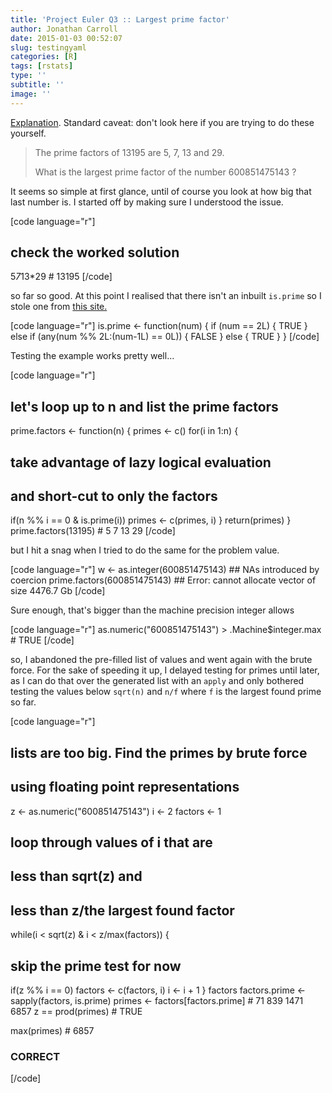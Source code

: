 ```yaml
---
title: 'Project Euler Q3 :: Largest prime factor'
author: Jonathan Carroll
date: 2015-01-03 00:52:07
slug: testingyaml
categories: [R]
tags: [rstats]
type: ''
subtitle: ''
image: ''
---
```

<a title="Project Euler" href="http://jcarroll.com.au/2015/01/code/project-euler/" target="_blank">Explanation</a>. Standard caveat: don't look here if you are trying to do these yourself.
<blockquote>The prime factors of 13195 are 5, 7, 13 and 29.

What is the largest prime factor of the number 600851475143 ?</blockquote>
It seems so simple at first glance, until of course you look at how big that last number is. I started off by making sure I understood the issue.

[code language="r"]
## check the worked solution
5*7*13*29 # 13195
[/code]

so far so good. At this point I realised that there isn't an inbuilt <code>is.prime</code> so I stole one from <a title="rlist examples" href="http://cran.r-project.org/web/packages/rlist/vignettes/Examples.html" target="_blank">this site.</a>

[code language="r"]
is.prime &lt;- function(num) {
 if (num == 2L) {
 TRUE
 } else if (any(num %% 2L:(num-1L) == 0L)) {
 FALSE
 } else {
 TRUE
 }
}
[/code]

Testing the example works pretty well...

[code language="r"]
## let's loop up to n and list the prime factors
prime.factors &lt;- function(n) {
 primes &lt;- c()
 for(i in 1:n) {
 ## take advantage of lazy logical evaluation
 ## and short-cut to only the factors
 if(n %% i == 0 &amp; is.prime(i)) primes &lt;- c(primes, i)
 }
 return(primes)
}
prime.factors(13195) # 5 7 13 29
[/code]

but I hit a snag when I tried to do the same for the problem value.

[code language="r"]
w &lt;- as.integer(600851475143) ## NAs introduced by coercion 
prime.factors(600851475143) ## Error: cannot allocate vector of size 4476.7 Gb
[/code]

Sure enough, that's bigger than the machine precision integer allows

[code language="r"]
as.numeric(&quot;600851475143&quot;) &gt; .Machine$integer.max # TRUE
[/code]

so, I abandoned the pre-filled list of values and went again with the brute force. For the sake of speeding it up, I delayed testing for primes until later, as I can do that over the generated list with an <code>apply</code> and only bothered testing the values below <code>sqrt(n)</code> and <code>n/f</code> where <code>f</code> is the largest found prime so far.

[code language="r"]
## lists are too big. Find the primes by brute force
## using floating point representations
z &lt;- as.numeric(&quot;600851475143&quot;)
i &lt;- 2
factors &lt;- 1
## loop through values of i that are
## less than sqrt(z) and
## less than z/the largest found factor
while(i &lt; sqrt(z) &amp; i &lt; z/max(factors)) {
 ## skip the prime test for now
 if(z %% i == 0) factors &lt;- c(factors, i)
 i &lt;- i + 1
}
factors
factors.prime &lt;- sapply(factors, is.prime)
primes &lt;- factors[factors.prime] # 71 839 1471 6857
z == prod(primes) # TRUE

max(primes) # 6857

### CORRECT
[/code]